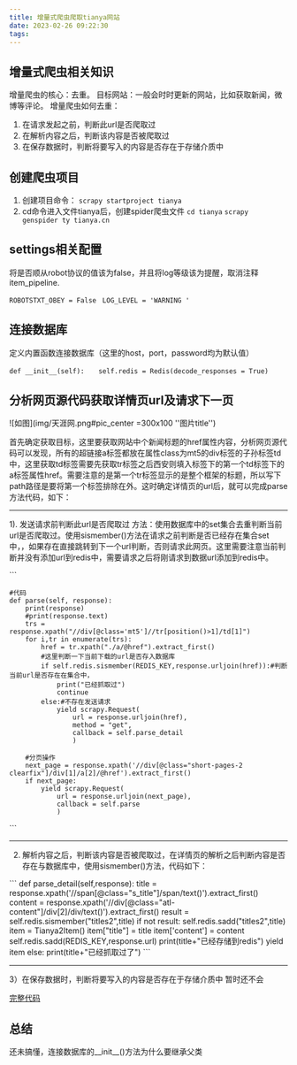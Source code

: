 ```yaml
---
title: 增量式爬虫爬取tianya网站
date: 2023-02-26 09:22:30
tags:
---
```

## 增量式爬虫相关知识
增量爬虫的核心：去重。
目标网站：一般会时时更新的网站，比如获取新闻，微博等评论。
增量爬虫如何去重：

1. 在请求发起之前，判断此url是否爬取过
2. 在解析内容之后，判断该内容是否被爬取过
3. 在保存数据时，判断将要写入的内容是否存在于存储介质中

## 创建爬虫项目
1. 创建项目命令：
` scrapy startproject tianya `
2. cd命令进入文件tianya后，创建spider爬虫文件
`cd tianya`
`scrapy genspider ty tianya.cn`

## settings相关配置

将是否顺从robot协议的值该为false，并且将log等级该为提醒，取消注释item_pipeline.


` ROBOTSTXT_OBEY = False `
` LOG_LEVEL = 'WARNING '`

## 连接数据库

定义内置函数连接数据库（这里的host，port，password均为默认值）

`def __init__(self):`
`	self.redis = Redis(decode_responses = True)`


## 分析网页源代码获取详情页url及请求下一页

![如图](img/天涯网.png#pic_center =300x100 ''图片title'')

首先确定获取目标，这里要获取网站中个新闻标题的href属性内容，分析网页源代码可以发现，所有的超链接a标签都放在属性class为mt5的div标签的子孙标签td中，这里获取td标签需要先获取tr标签之后西安则填入标签下的第一个td标签下的a标签属性href。需要注意的是第一个tr标签显示的是整个框架的标题，所以写下path路径是要将第一个标签排除在外。这时确定详情页的url后，就可以完成parse方法代码，如下：

----------------------------------------
1). 发送请求前判断此url是否爬取过
方法：使用数据库中的set集合去重判断当前url是否爬取过。使用sismember()方法在请求之前判断是否已经存在集合set中，，如果存在直接跳转到下一个url判断，否则请求此网页。这里需要注意当前判断并没有添加url到redis中，需要请求之后将刚请求到数据url添加到redis中。

\```

	#代码
	def parse(self, response):
        print(response)
        #print(response.text)
        trs = response.xpath("//div[@class='mt5']//tr[position()>1]/td[1]")
        for i,tr in enumerate(trs):
            href = tr.xpath("./a/@href").extract_first()
            #这里判断一下当前下载的url是否存入数据库
            if self.redis.sismember(REDIS_KEY,response.urljoin(href)):#判断当前url是否存在在集合中，
                print("已经抓取过")
                continue
            else:#不存在发送请求
                yield scrapy.Request(
                    url = response.urljoin(href),
                    method = "get",
                    callback = self.parse_detail
                    )

        #分页操作
        next_page = response.xpath('//div[@class="short-pages-2 clearfix"]/div[1]/a[2]/@href').extract_first()
        if next_page:
            yield scrapy.Request(
                url = response.urljoin(next_page),
                callback = self.parse
                )
\```

------------------------------------------
2) 解析内容之后，判断该内容是否被爬取过，在详情页的解析之后判断内容是否存在与数据库中，使用sismember()方法，代码如下：

\```
	def parse_detail(self,response):
        title = response.xpath('//span[@class="s_title"]/span/text()').extract_first()
        content = response.xpath('//div[@class="atl-content"]/div[2]/div/text()').extract_first()
        result = self.redis.sismember("titles2",title)
        if not result:
            self.redis.sadd("titles2",title)
            item = Tianya2Item()
            item["title"] = title
            item['content'] = content
            self.redis.sadd(REDIS_KEY,response.url)
            print(title+"已经存储到redis")
            yield item
        else:
            print(title+"已经抓取过了")
\```

-----------------------------------------------------
3）在保存数据时，判断将要写入的内容是否存在于存储介质中
暂时还不会

[完整代码](C:\Users\20495\blog\source\_posts\python文件\tianya2)


## 总结
还未搞懂，连接数据库的__init__()方法为什么要继承父类
